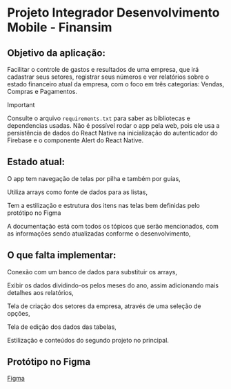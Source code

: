 # Projeto Integrador Desenvolvimento Mobile - Finansim

## Objetivo da aplicação:

Facilitar o controle de gastos e resultados de uma empresa, que irá cadastrar seus setores, registrar seus números e ver relatórios sobre o estado financeiro atual da empresa, com o foco em três categorias: Vendas, Compras e Pagamentos.

>[!IMPORTANT]
> Consulte o arquivo ```requirements.txt``` para saber as bibliotecas e dependencias usadas.
> Não é possível rodar o app pela web, pois ele usa a persistência de dados do React Native na inicialização do autenticador do Firebase e o componente Alert do React Native.

## Estado atual:

O app tem navegação de telas por pilha e também por guias,

Utiliza arrays como fonte de dados para as listas,

Tem a estilização e estrutura dos itens nas telas bem definidas pelo protótipo no Figma

A documentação está com todos os tópicos que serão mencionados, com as informações sendo atualizadas conforme o desenvolvimento,

## O que falta implementar:

Conexão com um banco de dados para substituir os arrays,

Exibir os dados dividindo-os pelos meses do ano, assim adicionando mais detalhes aos relatórios,

Tela de criação dos setores da empresa, através de uma seleção de opções,

Tela de edição dos dados das tabelas,

Estilização e conteúdos do segundo projeto no principal.

## Protótipo no Figma
[Figma](https://www.figma.com/design/s2pnA0seBIVWfZWlOaJChV/App-de-Finan%C3%A7as?node-id=0-1&t=19tIYorPdagTO9BV-1)
